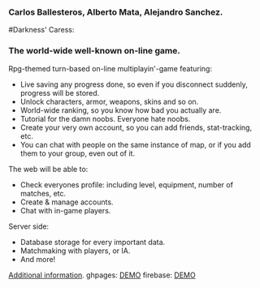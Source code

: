 ### Carlos Ballesteros, Alberto Mata, Alejandro Sanchez.
#Darkness' Caress:
### The world-wide well-known on-line game.


Rpg-themed turn-based on-line multiplayin'-game featuring:
* Live saving any progress done, so even if you disconnect suddenly, progress will be stored.
* Unlock characters, armor, weapons, skins and so on.
* World-wide ranking, so you know how bad you actually are.
* Tutorial for the damn noobs. Everyone hate noobs.
* Create your very own account, so you can add friends, stat-tracking, etc.
* You can chat with people on the same instance of map, or if you add them to your group, even out of it.

The web will be able to:
* Check everyones profile: including level, equipment, number of matches, etc.
* Create & manage accounts.
* Chat with in-game players.

Server side:
* Database storage for every important data.
* Matchmaking with players, or IA.
* And more!

[Additional information](https://github.com/DAWZayas/DarknessCaress).
ghpages:
[DEMO](http://dawzayas.github.io/DarknessCaress/)
firebase:
[DEMO](http://mobiletest.me/htc_one_emulator/?u=https://darkness-caress.firebaseio.com/)
